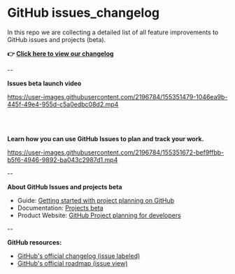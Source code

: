 # GitHub issues_changelog

In this repo we are collecting a detailed list of all feature improvements to GitHub issues and projects (beta).

**👉 [Click here to view our changelog](https://github.com/users/JannesPeters/projects/6)**

--

**Issues beta launch video**

https://user-images.githubusercontent.com/2196784/155351479-1046ea9b-445f-49e4-955d-c5a0edbc08d2.mp4

<br>
<br>

**Learn how you can use GitHub Issues to plan and track your work.**

https://user-images.githubusercontent.com/2196784/155351672-bef9ffbb-b5f6-4946-9892-ba043c2987d1.mp4


--

**About GitHub Issues and projects beta**

- Guide: [Getting started with project planning on GitHub](https://github.blog/2022-02-11-getting-started-with-project-planning-on-github/)
- Documentation: [Projects beta](https://docs.github.com/en/issues/trying-out-the-new-projects-experience/about-projects)
- Product Website: [GitHub Project planning for developers](https://github.com/features/issues)

--

**GitHub resources:**

- [GitHub's official changelog (issue labeled)](https://github.blog/changelog/label/issues/)
- [GitHub's official roadmap (issue view)](https://github.com/orgs/github/projects/4247/views/7)
